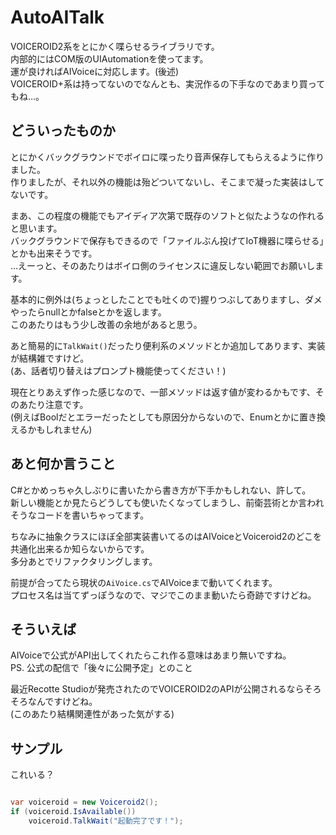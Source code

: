﻿# AutoAITalk

VOICEROID2系をとにかく喋らせるライブラリです。  
内部的にはCOM版のUIAutomationを使ってます。  
運が良ければAIVoiceに対応します。(後述)  
VOICEROID+系は持ってないのでなんとも、実況作るの下手なのであまり買ってもね…。

## どういったものか

とにかくバックグラウンドでボイロに喋ったり音声保存してもらえるように作りました。  
作りましたが、それ以外の機能は殆どついてないし、そこまで凝った実装はしてないです。

まあ、この程度の機能でもアイディア次第で既存のソフトと似たようなの作れると思います。  
バックグラウンドで保存もできるので「ファイルぶん投げてIoT機器に喋らせる」とかも出来そうです。  
…えーっと、そのあたりはボイロ側のライセンスに違反しない範囲でお願いします。

基本的に例外は(ちょっとしたことでも吐くので)握りつぶしてありますし、ダメやったらnullとかfalseとかを返します。  
このあたりはもう少し改善の余地があると思う。

あと簡易的に`TalkWait()`だったり便利系のメソッドとか追加してあります、実装が結構雑ですけど。  
(あ、話者切り替えはプロンプト機能使ってください！)

現在とりあえず作った感じなので、一部メソッドは返す値が変わるかもです、そのあたり注意です。  
(例えばBoolだとエラーだったとしても原因分からないので、Enumとかに置き換えるかもしれません)

## あと何か言うこと

C#とかめっちゃ久しぶりに書いたから書き方が下手かもしれない、許して。  
新しい機能とか見たらどうしても使いたくなってしまうし、前衛芸術とか言われそうなコードを書いちゃってます。

ちなみに抽象クラスにほぼ全部実装書いてるのはAIVoiceとVoiceroid2のどこを共通化出来るか知らないからです。  
多分あとでリファクタリングします。

前提が合ってたら現状の`AiVoice.cs`でAIVoiceまで動いてくれます。  
プロセス名は当てずっぽうなので、マジでこのまま動いたら奇跡ですけどね。

## そういえば

AIVoiceで公式がAPI出してくれたらこれ作る意味はあまり無いですね。  
PS. 公式の配信で「後々に公開予定」とのこと

最近Recotte Studioが発売されたのでVOICEROID2のAPIが公開されるならそろそろなんですけどね。  
(このあたり結構関連性があった気がする)

## サンプル

これいる？

```c#

var voiceroid = new Voiceroid2();
if (voiceroid.IsAvailable())
    voiceroid.TalkWait("起動完了です！");

```
